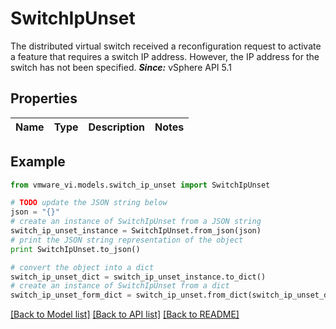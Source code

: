 # SwitchIpUnset

The distributed virtual switch received a reconfiguration request to activate a feature that requires a switch IP address.  However, the IP address for the switch has not been specified.  ***Since:*** vSphere API 5.1 

## Properties
Name | Type | Description | Notes
------------ | ------------- | ------------- | -------------

## Example

```python
from vmware_vi.models.switch_ip_unset import SwitchIpUnset

# TODO update the JSON string below
json = "{}"
# create an instance of SwitchIpUnset from a JSON string
switch_ip_unset_instance = SwitchIpUnset.from_json(json)
# print the JSON string representation of the object
print SwitchIpUnset.to_json()

# convert the object into a dict
switch_ip_unset_dict = switch_ip_unset_instance.to_dict()
# create an instance of SwitchIpUnset from a dict
switch_ip_unset_form_dict = switch_ip_unset.from_dict(switch_ip_unset_dict)
```
[[Back to Model list]](../README.md#documentation-for-models) [[Back to API list]](../README.md#documentation-for-api-endpoints) [[Back to README]](../README.md)


